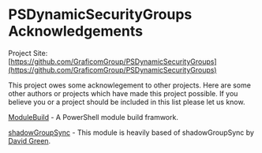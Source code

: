 # PSDynamicSecurityGroups Acknowledgements

Project Site: [https://github.com/GraficomGroup/PSDynamicSecurityGroups](https://github.com/GraficomGroup/PSDynamicSecurityGroups)

This project owes some acknowlegement to other projects. Here are some other authors or projects which have made this project possible. If you believe you or a project should be included in this list please let us know.

[ModuleBuild](https://github.com/zloeber/ModuleBuild) - A PowerShell module build framwork.

[shadowGroupSync](https://github.com/davegreen/shadowGroupSync) - This module is heavily based of shadowGroupSync by [David Green](http://www.tookitaway.co.uk).